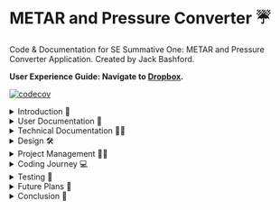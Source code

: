 # METAR and Pressure Converter ☔
Code &amp; Documentation for SE Summative One: METAR and Pressure Converter Application. Created by Jack Bashford.

**User Experience Guide: Navigate to [Dropbox](https://www.dropbox.com/scl/fo/qbtjhu3ul2aayjuqo25ej/AI7YfA3HC6LX4Cl1TsXcJOg?rlkey=51idf8gihdhonccojtxzlqkls&st=t3vzjktv&dl=0).**

[![codecov](https://codecov.io/gh/jackbash1/METAR-PressureConverter/graph/badge.svg?token=QPCR8QED5I)](https://codecov.io/gh/jackbash1/METAR-PressureConverter)

<details closed><summary>Introduction 🏫</summary>

## Purpose

![Final App](https://github.com/user-attachments/assets/654cba3b-4166-4622-9dd1-f85dea5d0836)
***Figure One**: Showing the App Layout*


Within an airline, there are lots of people that work with Atmospheric Pressure daily. Atmospheric Pressure is Air Pressure that is within the Earth's Atmosphere, and it affects the weather depending on high or low pressure. More importantly, Pressure directly impacts Aviation, and it can cause variations in lift, drag and thrust, alongside the instruments that measure altitude. It is crucial to understand the pressure along the route that is being flown, and due to differences across the world, the units are different. The main units are Hectopascals in the UK, and Inches of Mercury in the US, with the conversion being tricky to do mentally.

Therefore, this project aims to solve the issues that arise from this conversion that has to happen frequently. The main users that have to convert these numbers within the business are Pilots (the Pressure is referred to as the QNH), during their initial briefing phase, Flight Operations and Route Management. They require the ability to solely convert between Hectopascals (hPa) and Inches of Mercury (inHg), whilst also being able to retrieve the METAR for given airports based on the ICAO code. An ICAO code is an identifier for an Airport. For convenience, there needs to be an ability to automate moving the QNH (Pressure Value) from the METAR directly to the Converter, so there is a button to extract this.

</details>

<details closed>
<summary>User Documentation 📄</summary>

## User Documentation

## Features
The app contains the following features:
* The user is able to input a value they want to convert manually.
* The user is able to select the units they want to convert to.
* To convert the value, there is a clickable button to carry out the conversion and display it back to the user underneath, alongside the original value.
* An input field for ICAO codes which will output the recent METAR for that Airport.
* A copy button that extracts the Pressure from the METAR, and places it into the Converter, with the correct units selected in the dropdown.

## How to use the App

![App Demo](https://github.com/user-attachments/assets/8cf8d272-0192-4429-8b48-bee872d3c072)
***Figure Two**: Animated GIF showing a short Demo of the App working. It covers all buttons and possibilities for use.*

</details>

<details closed>
<summary>Technical Documentation 🧑‍💻</summary>

## Technical Documentation

To execute the files, you require Node and npm. Follow the below steps to ensure that you can execute the files.

### 1. Ensure node and npm are installed by running the following commands in your terminal:

```sh
node -v
```
```sh
npm -v
```
If they are not installed, follow the steps on [npm Docs](https://docs.npmjs.com/downloading-and-installing-node-js-and-npm).

### 2. Afterwards, clone this repo:

```sh
git clone https://github.com/jackbash1/METAR-PressureConverter.git
```
This should be everything that you need to execute the files. Navigate into the folder you have cloned to find the code.

## Running all tests

### 3. Before running any code below, make sure npm is installed in the terminal.

```sh
npm install
```

### 4. To run the unit tests for the app, run the following command:

```sh
npm test
```
This runs the Unit Tests within the app.

See the section about [running tests](https://facebook.github.io/create-react-app/docs/running-tests) for more information.

### 5. To view full tests and code coverage for the code:

```sh
npm test -- --coverage --watchAll=false
```
To change the API key, navigate to Line 87 of index.html and alter the key:

```sh
const apiKey = 'KeyGoesHere'; // API Key to call METAR data
```

## Technical Documentation

### Technical Stack

* [HTML](https://developer.mozilla.org/en-US/docs/Web/HTML)
* [JavaScript](https://developer.mozilla.org/en-US/docs/Web/JavaScript)
* [CSS](https://developer.mozilla.org/en-US/docs/Web/CSS)

### Project Management

* [GitHub Projects](https://github.com/users/jackbash1/projects/2/views/1)
* GitHub

### Product Design

* [Figma for Designs and Prototyping](https://www.figma.com/proto/SKUixSRww6lVhCeuEjPoJe/Design-Prototype?node-id=46-2&t=UTFqlbxfzRfOGJ9T-1)

### Files to run the App

* index.html
* script.js
* styles.css

### Files used for Testing

* script.test.js
* package.json

### Other Tools

* [Microsoft Forms](https://forms.office.com/Pages/DesignPageV2.aspx)

### Additional Sites used

* Codecov to automatically track Code Coverage from Unit Tesing: [https://about.codecov.io/](https://about.codecov.io/)
* API Website that provides free live METAR Data: [https://info.avwx.rest/](https://info.avwx.rest/)
</details>

<details closed>
<summary>Design 🛠️</summary>

## Design Stage and [Prototyping](https://www.figma.com/proto/SKUixSRww6lVhCeuEjPoJe/Design-Prototype?node-id=46-2&t=UTFqlbxfzRfOGJ9T-1)

To design my application, including all wireframes, low-fidelity designs, and personas, I used Figma. Figma is an online tool that allows design and development of products, collaboratively across teams. In the case of this project, it also allowed me to create prototype designs of the application, to scale with screen sizes. It offers users interactivity, which can help to detect issues with the design before the coding happens, reducing the time spent in sprints.  

### User Personas and Empathy Map

User Personas were collated based on personal understanding of the Job Roles, and asking those with experience in those fields. This allowed me to form a picture of the roles they work, the traits they possess, and also the Painpoints and Needs from their perspectives. With this information, we can better inform the design, and features of the app.

![User Personas](https://github.com/user-attachments/assets/c2b02fb4-8340-454b-af68-a2a363130fd3)
***Figure Three**: Showing the User Personas for the App, covering important details about the target demographic users. Access [here](https://www.figma.com/design/O7Xz6tJLqJmPbZ46BMNcvk/Designs?node-id=14-2&p=f&t=ueyiR0hgBMPoCN71-0).*

An Empathy Map was developed before the intial designing of the app took place, it allowed me to understand how our Users feel, and experience the emotions that they feel on a day to day basis. By empathising with my end users, I gain a better understanding of the requirements for the app. This is one way to remove Scope Creep, with limited Stakeholder interaction.

![Empathy Map](https://github.com/user-attachments/assets/5efb7a4d-58fe-4bf6-a789-cba5ff1e7ee1)
***Figure Four**: Shows the Empathy Map based on the User Personas, highlighting key aspects of their work, and the link to this App. Access [here](https://www.figma.com/design/O7Xz6tJLqJmPbZ46BMNcvk/Designs?node-id=27-49&p=f&t=ueyiR0hgBMPoCN71-0).*

I had 2 Wireframe designs for Version 1.0 of the app, shown below, they offer the same functions, in a different aesthetic manner. To decide on the best design, I took onboard user feedback, recorded within a [Google Form](https://forms.office.com/e/jnREighNZ9) from my colleagues and the end users. This was simple showing the different designs, asking which was preferred, and ultimately any features that users would like to see in that design. This allowed me to iteratively improve my designs, before concluding with the final design. 

![Wireframe Designs V1.0](https://github.com/user-attachments/assets/f4924cb3-930a-43ca-92bb-0e1e28ba676e)
***Figure Five**: This shows the Wireframe Designs for the first Version of the app which will be produced in Sprint One. Access [here](https://www.figma.com/design/O7Xz6tJLqJmPbZ46BMNcvk/Designs?node-id=0-1&p=f&t=ueyiR0hgBMPoCN71-0).*

I implemented Design One for Version 1.0 of the Pressure Converter as it users found the output clearer, with more of a modern feel. It also removes the confusion about being able to convert from inHg, which isn't clear in Design Two. The final prototype version is shown below attached as an animated GIF for convenience.

![Version 1.0 Prototype](https://github.com/user-attachments/assets/6d96fa34-8c83-4c23-9beb-5eeda790ab30)

***Figure Six**: This shows the Figma Prototpye developed based on the selected Wireframe Design. This uses a series of preset routes to determine what the App would look like. Access [here](https://www.figma.com/proto/SKUixSRww6lVhCeuEjPoJe/Design-Prototype?node-id=4-3&p=f&t=lkv79lfilw9Fb1iB-0&scaling=scale-down&content-scaling=fixed&page-id=0%3A1&starting-point-node-id=4%3A3).*

Upon commencing Version 2.0 of this App, developing it further into the METAR retriever and Pressure Converter, I returned to Figma to develop more wireframe designs, focussing on EDIPT (Empathize, Define, Ideate, Prototype and Test). This process of design thinking is especially important when making changes to an app that had positive feedback from users. I decided that due to this feedback, it was established that users like the current design, meaning that I did not want to alter the design where possible. From there, I could use my User Personas and Empathy Map to create a list of ideas that a user would benefit from:
* An input box for Airport ICAO codes.
* An option to output the METAR (Weather information) for that Airport.
* Ability to copy the Pressure (QNH) across to the Pressure Converter.
* A decoded version of the METAR information.

What does the <i>intended</i> user want to see?
The intended users are Pilots and Flight Ops. They want to retrieve the METAR for any airport, output the METAR onto the screen and then copy the QNH across to the converter to note down quickly. With this in mind going into Sprint Two, I designed a further two wireframe designs that included all of these features. The main difference between the designs is the "Copy QNH" button. Crucially, these designs are very similar, and the functionality remains the same, the second however, with less context to what the button carries out. 

![Wireframe Designs V2.0](https://github.com/user-attachments/assets/6d711579-f50e-47f7-875b-96b43bd28f37)
***Figure Seven**: In a similar way to Figure Five, for Sprint Two, further Wireframe Designs were created to inform the stakeholders on possible options for the App. Access [here](https://www.figma.com/design/O7Xz6tJLqJmPbZ46BMNcvk/Designs?node-id=1-37&p=f&t=ueyiR0hgBMPoCN71-0).*

Ultimately, Design One was chosen for the final design. The reason this design won was the ease of access for all users. The copy symbol is widely adopted in the Technology space, but for those unfamiliar, this button can be misleading. The simplicity of the text button is unmatched and therefore is a better design for the use case. Compared to Version 1.0, Version 2.0 extends the container horizontally, adding a section for the METAR retrieval, allowing the user to input an ICAO (Airport) code, output the METAR, and copy the QNH directly into the Pressure Converter with the correct units selected. As above, the Prototype is attached below as a GIF for convenience.

![Version V2.0 Prototype](https://github.com/user-attachments/assets/7af719f9-0fa4-45c4-a4c0-930595631106)

***Figure Eight**: With a chosen design, to assist the development process and inform the stakeholders, another prototype was developed in [Figma](https://www.figma.com/proto/SKUixSRww6lVhCeuEjPoJe/Design-Prototype?node-id=46-107&starting-point-node-id=46%3A107).*

The designs overall match the tool created, with slightly differing colours, as decided during the development process for colourblind users. The prototypes allowed me to use Test Driven Development when coding the app and for users to explore it before.
</details>

<details closed>
<summary>Project Management 🧑‍💼</summary>
  
## Project Management Structure

![Project Kanban Board](https://github.com/user-attachments/assets/95f6c47f-8a78-4edf-a1e5-709633cfcecd)

***Figure Nine**: The Project Kanban board, on [GitHub Projects](https://github.com/users/jackbash1/projects/2/views/1). This allows different tickets (GitHub issues) to be tracked across the Software Development Lifecycle.*

I have utilised GitHub Projects as the tool to manage my workflow and ensure I can adopt an Agile Way of Working. Project Management uses knowledge, skills and techniques to deliver something valuable, which in this is the app that I have created. Agile was the best way to work on this project as it offers an iterative approach to working that splits tasks into manageable "sprints". This also accounts for the variable nature of the tool, which could encounter bugs and require fixes.

I worked in sprints that each had a set of aims and tickets to accomplish before reviewing the progress in that sprint, and making changes ready for the next sprint. During this time, I kept my tickets (issues) within the project Kanban board, shown in Figure Nine. This allowed me to break the project development into chunks, that could be assigned to a specific label, branch and pull request. There are 5 sections on the board, **Backlog, Ready, In Progress, In Review & Done**.

Each branch that I created followed the naming convention of feature/bug/documentation / issue-name. When change did occur within the scope, perhaps due to external feedback, it was added to the sprint and prioritised. When I updated my MVP for Version 1.0 to develop Version 2.0, I first assessed the time scale and overall impact on the progress. This change warranted a new sprint, dedicated to the changes that would be made for the second version. If I was in a team environment, I would ensure that Scrum meetings are incorporated throughout the sprints. These would also be able to gauge the progress of the sprint.

After the first Sprint, I conducted a Sprint Review, which allowed me to review my progress during the Sprint. Having this review after the first sprint, allows improvements for the following sprint. With this, we were able to tailor the second Sprint, focussing on implementing the design changes and functionality that the stakeholder requested.
</details>


<details closed>
<summary>Coding Journey 💻</summary>

</details>


<details closed>
<summary>Testing 🧪</summary>

## Test Driven Development

Test Driven Development (TDD) is an development process that involves writing a failing test, creating the passing function code, and then refactoring. It is an iterative process that ensures the final function passes all the tests.

First Failing Test:

![First Failing Test](https://github.com/user-attachments/assets/cba313ba-a2f4-4f60-9d5a-040a7b971e65)

***Figure Ten**: Showing a Failing Unit Test. The test failed because the the function code had not been written. The test was built with the function in mind, and therefore the function will be built around the tests.*

Code to Pass First Test:

![First Working Function](https://github.com/user-attachments/assets/259474b1-48f7-499c-acb3-6b2c4519596b)

***Figure Eleven**: This figure follows on from the Failing Test and shows the Passing Code for the failing test. Whilst initally simple, this will be scaled up with each failing test, to a point of automation for all possible values. This involves refactoring the code and creating IF statements.*

In doing this, I was creating the best code for the function, ensuring that is was passing each test, and would pass for all values of those tests. I had multiple iterations of this cycle, ensuring that the function was built to pass all of the required tests. You can find more examples of the changes and tests I created, [here](https://github.com/jackbash1/METAR-PressureConverter/pull/58/files).

## Google Lighthouse Audit

Google Lightouse is an in-built function within Google Chrome, allowing easy quality assessments of webpages. With a series of audits, it assess our webpage, returning a rating from 0 - 100, with 100 being the top rated score.

The audits that are included are:

* Performance
* Accessibility
* Best Practices
* SEO (Search Engine Optimisation)

![Google Lighthouse Audit](https://github.com/user-attachments/assets/fcbced18-3126-4a03-b125-9cdd9694b105)

### Performance

The Audit has scored the page a Performance Score of 100, the top score. Whilst this highlights that the app is performing well, and the code is optimised, it is important to ensure it remains like this. One method that aims to keep this consistency is Continuous Integration within GitHub. This is mentioned within the README, and through this, any changes to the app are suitably tested to detect issues.

### Accessibility

Accessibility scored 91 on the Audit, which is a good score, with room for improvements. Namely, increasing the contrast of the text within my buttons. The reason that having a contrast is important is to enable users with reduced vision and those colourblind users to distinguish the writing. 

#### How to improve this?

In the next sprint, there should be a ticket to implement a colourblind setting, which will ensure a high contrast pairing of colours. This should also be extended to different types of colourblindness. 


</details>

<details closed>
<summary>Future Plans 🔐</summary>

</details>

<details closed>
<summary>Conclusion 🏁</summary>


</details>























